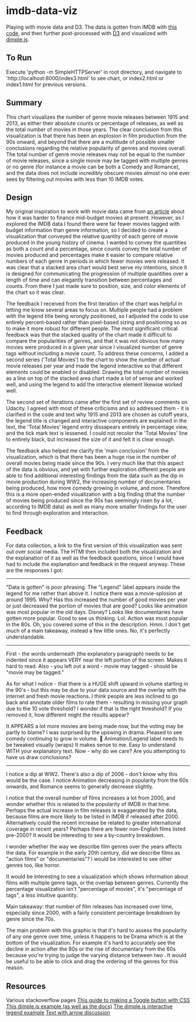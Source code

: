 # imdb-data-viz
Playing with movie data and D3. The data is gotten from IMDB with [this code](https://github.com/andreykurenkov/data-movies),
and then further post-processed with [D3](https://d3js.org/) and visualized with
[dimple.js](http://dimplejs.org/).

## To Run
Execute 'python -m SimpleHTTPServer' in root directory, and navigate to 'http://localhost:8000/index3.html'
to see chart, or index2.html or index1.html for previous versions.

## Summary
This chart visualizes the number of genre movie releases between 1915 and 2013, as either
their absolute counts or percentage of releases, as well as the total number of movies in those years.
The clear conclusion from this visualization is that there has been an explosion in film
production from the 90s onward, and beyond that there are a multitude of possible smaller
conclusions regarding the relative popularity of genres and movies overall.  
The total number of genre movie releases may not be equal to the number of movie releases,
since a single movie may be tagged with multiple genres or no genre (for instance a movie can be both a Comedy and Romance),
and the data does not include incredibly obscure movies almost no one ever sees by filtering out movies with less than 10 IMDB votes.

## Design
My original inspiration to work with movie data came from [an article](
http://flavorwire.com/492985/how-the-death-of-mid-budget-cinema-left-a-generation-of-iconic-filmmakers-mia)
about how it was harder to finance mid-budget movies at present. However, as
I explored the IMDB data I found there were far fewer movies tagged with budget
information than genre information, so I decided to create a visualization that
conveyed the relative quantity of each genre of movie produced in the young history
of cinema. I wanted to convey the quantities as both a count and a percentage,
since counts convey the total number of movies produced and percentages make it
easier to compare relative numbers of each genre in periods in which fewer movies
were released. It was clear that a stacked area chart would best serve my intentions,
since it is designed for communicating the progression of multiple quantities over
a length of time and can elegantly transition between percentages and counts. From
there I just made sure to position, size, and color elements of the chart so it was clear.

The feedback I received from the first iteration of the chart was helpful in letting
me know several areas to focus on. Multiple people had a problem with the legend title
being wrongly positioned, so I adjusted the code to use entirely percent-based rather
than pixel-based sizing and positioning so as to make it more robust for different
people. The most significant critical feedback was that the stacked quality of the
chart made it difficult to compare the popularities of genres, and that it was not
obvious how many movies were produced in a given year since I visualized number of
genre tags without including a movie count. To address these concerns, I added a second
series ('Total Movies') to the chart to show the number of actual movie releases per year and made
the legend interactive so that different elements could be enabled or disabled. Drawing
the total number of movies as a line on top of the stacked area chart made a lot of sense
and worked well, and using the legend to add the interactive element likewise worked well.

The second set of iterations came after the first set of review comments on Udacity.
I agreed with most of these criticisms and so addressed them - it is clarified in the
code and text why 1915 and 2013 are chosen as cutoff years, the legend title is changed and
interactive components are explained in the text, the 'Total Movies' legend entry
dissapears entirely in percentage view, and the tick mark text is lessened. I could not
recolor the 'Total Movies' line to entirely black, but increased the size of it and felt
it is clear enough.

The feedback also helped me clarify the 'main conclusion' from the visualization,
which is that there has been a huge rise in the number of overall movies being made
since the 90s. I very much like that this aspect of the data is obvious, and yet with
further exploration different people are able to find additional interesting findings from
the data such as the dip in movie production during WW2, the increasing number of documentaries
being produced, how more comedy growing in volume, and more. Therefore this is a more open-ended
visualization with a big finding (that the number of movies being produced since the 90s has seemingly risen by a lot,
according to IMDB data) as well as many more smaller findings for the user to find
through exploration and interaction.

## Feedback
For data collection, a link to the first version of this visualization was sent
out over social media. The HTMl then included both the visualization and the
explanation of it as well as the feedback questions, since I would have had to
include the explanation and feedback in the request anyway.
These are the responses I got:

________
"Data is gotten" is poor phrasing. The "Legend" label appears inside the legend for me rather than above it.
I notice there was a movie-splosion at around 1995. Why? Has this increased the number of good movies per year or just decreased the portion of movies that are good?
Looks like animation was most popular in the old days. Disney?
Looks like documentaries have gotten more popular. Good to see us thinking.
Lol. Action was most popular in the 80s.
Oh, you covered some of this in the description.
Hmm. I don't get much of a main takeaway, instead a few little ones.
No, it's perfectly understandable.

_________
First - the words underneath (the explanatory paragraph) needs to be indented since it appears VERY near the left  portion of the screen.  Makes it hard to read.  Also - you left out a word  - movie may tagged  - should be "movie may be tagged."

As for what I notice - that there is a HUGE shift upward in volume starting in the 90's - but this may be due to your data source and the overlay with the internet and fresh movie reactions.  I think people are less inclined to go back and annotate older films to rate them - resulting in missing your graph due to the 10 vote threshold?  I wonder if that is the right threshold?  If you removed it, how different might the results appear?

It APPEARS a lot more movies are being made now, but the voting may be partly to blame?
I was surprised by the upswing in drama.  Pleased to see comedy continuing to grow in volume. 🙂
Animation/Legend label needs to be tweaked visually (wraps)
It makes sense to me.  Easy to understand WITH your explanatory text.  Now - why do we care?  Are you attempting to have us draw conclusions?

_________
I notice a dip at WW2. There's also a dip of 2006 - don't know why this would be the case. I notice Animation decreasing in  popularity from the 60s onwards, and Romance seems to generally decrease slightly.

I notice that the overall number of films increases a lot from 2000, and wonder whether this is related to the popularity of IMDB in that time. Perhaps the actual increase in film releases is exaggerated by the data, because films are more likely to be listed in IMDB if released after 2000. Alternatively could the recent increase be related to greater international coverage in recent years? Perhaps there are fewer non-English films listed pre-2000? It would be interesting to see a by-country breakdown.

I wonder whether the way we describe film genres over the years affects the data. For example in the early 20th century, did we describe films as "action films" or "documentaries"? I would be interested to see other genres too, like horror.

It would be interesting to see a visualization which shows information about films with multiple genre tags, or the overlap between genres. Currently the percentage visualization isn't "percentage of movies", it's "percentage of tags", a less intuitive quantity.

Main takeaway: that number of film releases has increased over time, especially since 2000, with a fairly consistent percentage breakdown by genre since the 70s.

The main problem with this graphic is that it's hard to assess the popularity of any one genre over time, unless it happens to be Drama which is at the bottom of the visualization. For example it's hard to accurately see the decline in action after the 80s or the rise of documentary from the 60s because you're trying to judge the varying distance between two . It would be useful to be able to click and drag the ordering of the genres for this reason.

## Resources
Various stackoverflow pages
[This guide to making a Toggle button with CSS](http://thestizmedia.com/radio-buttons-as-toggle-buttons-with-css/)
[This dimple.js example (as well as the docs)](http://dimplejs.org/examples_viewer.html?id=areas_horizontal_stacked)
[The dimple.js interactive legend example](http://dimplejs.org/advanced_examples_viewer.html?id=advanced_interactive_legends)
[Text with arrow discussion](http://stackoverflow.com/questions/21276642/d3-bar-chart-needs-to-add-arrow-and-text-in-particular-bar)
